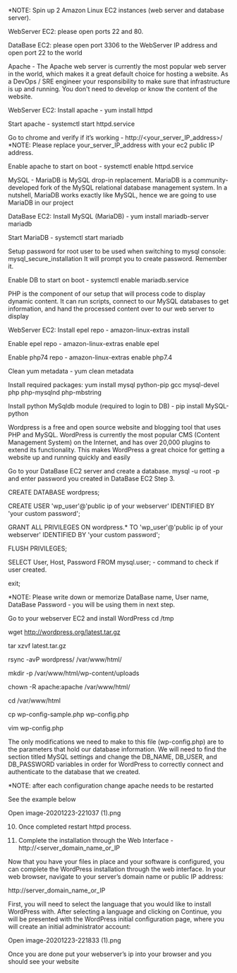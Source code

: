*NOTE: Spin up 2 Amazon Linux EC2 instances (web server and database server).

WebServer EC2: please open ports 22 and 80.

DataBase EC2: please open port 3306 to the WebServer IP address and open port 22 to the world

 

Apache - The Apache web server is currently the most popular web server in the world, which makes it a great default choice for hosting a website. As a DevOps / SRE engineer your responsibility to make sure that infrastructure is up and running. You don't need to develop or know the content of the website.

WebServer EC2:
Install apache - yum install httpd

Start apache - systemctl start httpd.service

Go to chrome and verify if it’s working - http://<your_server_IP_address>/ *NOTE: Please replace your_server_IP_address with your ec2 public IP address.

Enable apache to start on boot - systemctl enable httpd.service

 

MySQL - MariaDB is MySQL drop-in replacement. MariaDB is a community-developed fork of the MySQL relational database management system. In a nutshell, MariaDB works exactly like MySQL, hence we are going to use MariaDB in our project

DataBase EC2:
Install MySQL (MariaDB) - yum install mariadb-server mariadb

Start MariaDB - systemctl start mariadb

Setup password for root user to be used when switching to mysql console: mysql_secure_installation It will prompt you to create password. Remember it.

Enable DB to start on boot - systemctl enable mariadb.service

 

PHP is the component of our setup that will process code to display dynamic content. It can run scripts, connect to our MySQL databases to get information, and hand the processed content over to our web server to display

WebServer EC2:
Install epel repo - amazon-linux-extras install

Enable epel repo - amazon-linux-extras enable epel

Enable php74 repo - amazon-linux-extras enable php7.4

Clean yum metadata - yum clean metadata

Install required packages: yum install mysql python-pip gcc mysql-devel php php-mysqlnd php-mbstring

Install python MySqldb module (required to login to DB) - pip install MySQL-python

 

Wordpress is a free and open source website and blogging tool that uses PHP and MySQL. WordPress is currently the most popular CMS (Content Management System) on the Internet, and has over 20,000 plugins to extend its functionality. This makes WordPress a great choice for getting a website up and running quickly and easily

Go to your DataBase EC2 server and create a database.
mysql -u root -p and enter password you created in DataBase EC2 Step 3.

CREATE DATABASE wordpress;

CREATE USER 'wp_user'@'public ip of your webserver' IDENTIFIED BY 'your custom password';

GRANT ALL PRIVILEGES ON wordpress.* TO 'wp_user'@'public ip of your webserver' IDENTIFIED BY 'your custom password';

FLUSH PRIVILEGES;

SELECT User, Host, Password FROM mysql.user; - command to check if user created.

exit;

*NOTE: Please write down or memorize DataBase name, User name, DataBase Password - you will be using them in next step.

Go to your webserver EC2 and install WordPress
cd /tmp

wget http://wordpress.org/latest.tar.gz

tar xzvf latest.tar.gz

rsync -avP wordpress/ /var/www/html/

mkdir -p /var/www/html/wp-content/uploads

chown -R apache:apache /var/www/html/

cd /var/www/html

cp wp-config-sample.php wp-config.php

vim wp-config.php

The only modifications we need to make to this file (wp-config.php) are to the parameters that hold our database information. We will need to find the section titled MySQL settings and change the DB_NAME, DB_USER, and DB_PASSWORD variables in order for WordPress to correctly connect and authenticate to the database that we created.

*NOTE: after each configuration change apache needs to be restarted

See the example below

Open image-20201223-221037 (1).png

 

10. Once completed restart httpd process.

11. Complete the installation through the Web Interface - http://<server_domain_name_or_IP

Now that you have your files in place and your software is configured, you can complete the WordPress installation through the web interface. In your web browser, navigate to your server’s domain name or public IP address:

http://server_domain_name_or_IP

First, you will need to select the language that you would like to install WordPress with. After selecting a language and clicking on Continue, you will be presented with the WordPress initial configuration page, where you will create an initial administrator account:

Open image-20201223-221833 (1).png

 

Once you are done put your webserver’s ip into your browser and you should see your website
